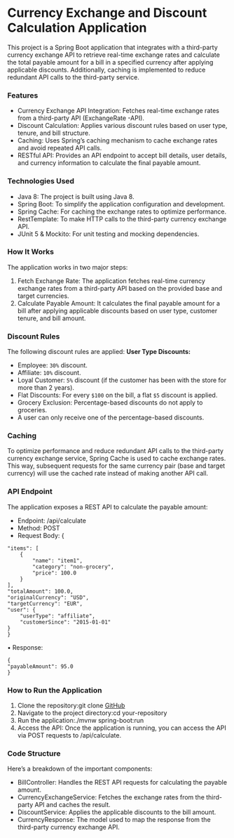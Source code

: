 # Currency Exchange and Discount Calculation Application

This project is a Spring Boot application that integrates with a third-party currency exchange API to retrieve real-time exchange rates and calculate the total payable amount for a bill in a specified currency after applying applicable discounts.
Additionally, caching is implemented to reduce redundant API calls to the third-party service.

### Features
* Currency Exchange API Integration: Fetches real-time exchange rates from a third-party API (ExchangeRate -API).
* Discount Calculation: Applies various discount rules based on user type, tenure, and bill structure.
* Caching: Uses Spring’s caching mechanism to cache exchange rates and avoid repeated API calls.
* RESTful API: Provides an API endpoint to accept bill details, user details, and currency information to calculate the final payable amount.

### Technologies Used
* Java 8: The project is built using Java 8.
* Spring Boot: To simplify the application configuration and development.
* Spring Cache: For caching the exchange rates to optimize performance.
* RestTemplate: To make HTTP calls to the third-party currency exchange API.
* JUnit 5 & Mockito: For unit testing and mocking dependencies.

###  How It Works
The application works in two major steps:
1. Fetch Exchange Rate: The application fetches real-time currency exchange rates from a third-party API based on the provided base and target currencies.
2. Calculate Payable Amount: It calculates the final payable amount for a bill after applying applicable discounts based on user type, customer tenure, and bill amount.

### Discount Rules
The following discount rules are applied:
**User Type Discounts:**
* Employee: `30%` discount.
* Affiliate: `10%` discount.
* Loyal Customer: `5%` discount (if the customer has been with the store for more than 2 years).
* Flat Discounts: For every `$100` on the bill, a flat `$5` discount is applied.
* Grocery Exclusion: Percentage-based discounts do not apply to groceries.
* A user can only receive one of the percentage-based discounts.


### Caching

To optimize performance and reduce redundant API calls to the third-party currency exchange service,
Spring Cache is used to cache exchange rates.
This way, subsequent requests for the same currency pair (base and target currency) will use the cached rate instead of making another API call.

### API Endpoint
The application exposes a REST API to calculate the payable amount:
* Endpoint: /api/calculate
* Method: POST
* Request Body:
{
```
"items": [
    {
        "name": "item1",
        "category": "non-grocery",
        "price": 100.0
    }
],
"totalAmount": 100.0,
"originalCurrency": "USD",
"targetCurrency": "EUR",
"user": {
    "userType": "affiliate",
    "customerSince": "2015-01-01"
}
}
```

• Response:
```
{
"payableAmount": 95.0
}
```

###  How to Run the Application
1. Clone the repository:git clone [GitHub](https://github.com/Neeti-Gupta/currency-exchange)
2. Navigate to the project directory:cd your-repository
3. Run the application:./mvnw spring-boot:run
4. Access the API: Once the application is running, you can access the API via POST requests to /api/calculate.

### Code Structure
Here’s a breakdown of the important components:
* BillController: Handles the REST API requests for calculating the payable amount.
* CurrencyExchangeService: Fetches the exchange rates from the third-party API and caches the result.
* DiscountService: Applies the applicable discounts to the bill amount.
* CurrencyResponse: The model used to map the response from the third-party currency exchange API.

